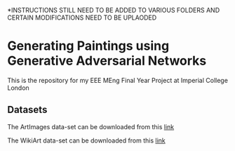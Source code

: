 *INSTRUCTIONS STILL NEED TO BE ADDED TO VARIOUS FOLDERS AND CERTAIN MODIFICATIONS NEED TO BE UPLAODED
# Generating Paintings using Generative Adversarial Networks
This is the repository for my EEE MEng Final Year Project at Imperial College London 

## Datasets
The ArtImages data-set can be downloaded from this [link](https://imperialcollegelondon.box.com/s/fslnl56lrmv4o4ten7yeaspx4goxnqaj)

The WikiArt data-set can be downloaded from this [link](https://drive.google.com/file/d/182-pFiKvXPB25DbTfAYjJ6gDE-ZCRXz0/view)

